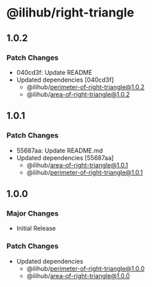 # @ilihub/right-triangle

## 1.0.2

### Patch Changes

- 040cd3f: Update README
- Updated dependencies [040cd3f]
  - @ilihub/perimeter-of-right-triangle@1.0.2
  - @ilihub/area-of-right-triangle@1.0.2

## 1.0.1

### Patch Changes

- 55687aa: Update README.md
- Updated dependencies [55687aa]
  - @ilihub/area-of-right-triangle@1.0.1
  - @ilihub/perimeter-of-right-triangle@1.0.1

## 1.0.0

### Major Changes

- Initial Release

### Patch Changes

- Updated dependencies
  - @ilihub/perimeter-of-right-triangle@1.0.0
  - @ilihub/area-of-right-triangle@1.0.0
